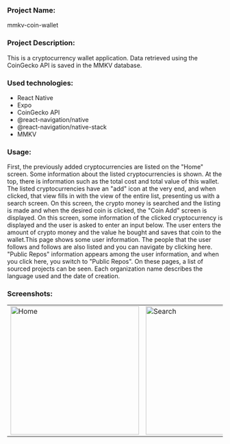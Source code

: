 ### Project Name:
mmkv-coin-wallet

### Project Description:
This is a cryptocurrency wallet application. Data retrieved using the CoinGecko API is saved in the MMKV database.
  
### Used technologies:
- React Native
- Expo
- CoinGecko API
- @react-navigation/native
- @react-navigation/native-stack
- MMKV

### Usage:
First, the previously added cryptocurrencies are listed on the "Home" screen. Some information about the listed cryptocurrencies is shown. At the top, there is information such as the total cost and total value of this wallet.
The listed cryptocurrencies have an "add" icon at the very end, and when clicked, that view fills in with the view of the entire list, presenting us with a search screen. On this screen, the crypto money is searched and the listing is made and when the desired coin is clicked, the "Coin Add" screen is displayed.
On this screen, some information of the clicked cryptocurrency is displayed and the user is asked to enter an input below. The user enters the amount of crypto money and the value he bought and saves that coin to the wallet.This page shows some user information. The people that the user follows and follows are also listed and you can navigate by clicking here. "Public Repos" information appears among the user information, and when you click here, you switch to "Public Repos". On these pages, a list of sourced projects can be seen. Each organization name describes the language used and the date of creation.

### Screenshots:

<table>
  <tr>
    <td><img src="https://user-images.githubusercontent.com/110386342/232334060-1f4dc7bf-a0fe-407c-ba8f-c7a8c833b457.png" alt="Home" width="300" /></td>
    <td><img src="https://user-images.githubusercontent.com/110386342/232334058-bf69cff0-e618-4e34-b6c5-7c1900062155.png" alt="Search" width="300" /></td>
    <td><img src="https://user-images.githubusercontent.com/110386342/232334056-fd8afdd8-ece9-4f25-8557-246afade7bd8.png" alt="Add" width="300" /></td>
  </tr>
</table>
